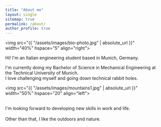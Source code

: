```yaml
---
title: "About me"
layout: single
sitemap: true
permalink: /about/
author_profile: true
---
```


<img src="{{ "/assets/images/bio-photo.jpg" | absolute_url }}" width="40%" hspace="5" align="right">

Hi! I'm an Italian engineering student based in Munich, Germany.

I'm currently doing my Bachelor of Science in Mechanical Engineering at the Technical University of Munich.<br>
I love challenging myself and going down technical rabbit holes.

<img src="{{ "/assets/images/mountains1.jpg" | absolute_url }}" width="50%" hspace="20" align="left">

<br>
I'm looking forward to developing new skills in work and life.<br><br>
Other than that, I like the outdoors and nature.
